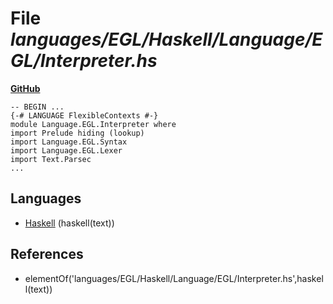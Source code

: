# File _languages/EGL/Haskell/Language/EGL/Interpreter.hs_
**[GitHub](https://github.com/softlang/yas/blob/master/languages/EGL/Haskell/Language/EGL/Interpreter.hs)**
```
-- BEGIN ...
{-# LANGUAGE FlexibleContexts #-}
module Language.EGL.Interpreter where
import Prelude hiding (lookup)
import Language.EGL.Syntax
import Language.EGL.Lexer
import Text.Parsec
...
```

## Languages
* [Haskell](../languages/Haskell.md) (haskell(text))

## References
* elementOf('languages/EGL/Haskell/Language/EGL/Interpreter.hs',haskell(text))
